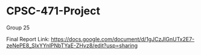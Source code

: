 # CPSC-471-Project
Group 25

Final Report Link:
https://docs.google.com/document/d/1gJCzJlGnUTx2E7-zeNePE8_SIxYYnlPNbTYaE-ZHvz8/edit?usp=sharing
